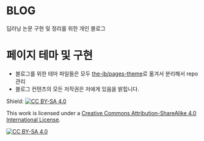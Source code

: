# BLOG
딥러닝 논문 구현 및 정리를 위한 개인 블로그

# 페이지 테마 및 구현
- 블로그를 위한 테마 파일들은 모두 [the-jb/pages-theme](https://github.com/the-jb/pages-theme)로 옮겨서 분리해서 repo 관리
- 블로그 컨텐츠의 모든 저작권은 저에게 있음을 밝힙니다.

Shield: [![CC BY-SA 4.0][cc-by-sa-shield]][cc-by-sa]

This work is licensed under a
[Creative Commons Attribution-ShareAlike 4.0 International License][cc-by-sa].

[![CC BY-SA 4.0][cc-by-sa-image]][cc-by-sa]

[cc-by-sa]: http://creativecommons.org/licenses/by-sa/4.0/
[cc-by-sa-image]: https://licensebuttons.net/l/by-sa/4.0/88x31.png
[cc-by-sa-shield]: https://img.shields.io/badge/License-CC%20BY--SA%204.0-lightgrey.svg
